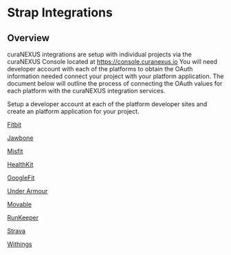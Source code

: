 # Strap Integrations

## Overview

curaNEXUS integrations are setup with individual projects via the curaNEXUS Console located at https://console.curanexus.io  You will need developer account with each of the platforms to obtain the OAuth information needed connect your project with your platform application.  The document below will outline the process of connecting the OAuth values for each platform with the curaNEXUS integration services.

Setup a developer account at each of the platform developer sites and create an platform application for your project.

[Fitbit](/console/fitbit)

[Jawbone](/console/jawbone)

[Misfit](/console/misfit)

[HealthKit](/console/healthkit)

[GoogleFit](/console/googlefit)

[Under Armour](/console/uacf)

[Movable](/console/movable)

[RunKeeper](/console/runkeeper)

[Strava](/console/strava)

[Withings](/console/withings)


